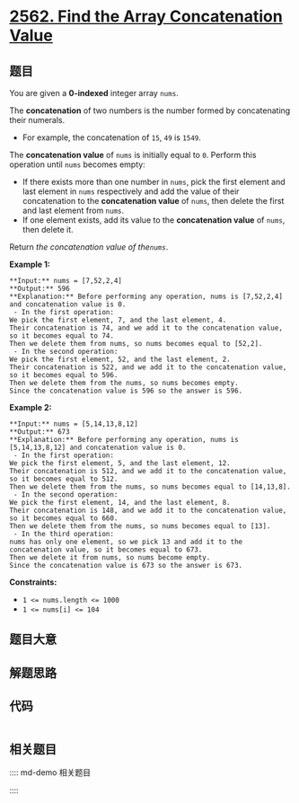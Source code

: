 # [2562. Find the Array Concatenation Value](https://leetcode.com/problems/find-the-array-concatenation-value)

## 题目

You are given a **0-indexed** integer array `nums`.

The **concatenation** of two numbers is the number formed by concatenating
their numerals.

  * For example, the concatenation of `15`, `49` is `1549`.

The **concatenation value** of `nums` is initially equal to `0`. Perform this
operation until `nums` becomes empty:

  * If there exists more than one number in `nums`, pick the first element and last element in `nums` respectively and add the value of their concatenation to the **concatenation value** of `nums`, then delete the first and last element from `nums`.
  * If one element exists, add its value to the **concatenation value** of `nums`, then delete it.

Return _the concatenation value of the`nums`_.



**Example 1:**

    
    
    **Input:** nums = [7,52,2,4]
    **Output:** 596
    **Explanation:** Before performing any operation, nums is [7,52,2,4] and concatenation value is 0.
     - In the first operation:
    We pick the first element, 7, and the last element, 4.
    Their concatenation is 74, and we add it to the concatenation value, so it becomes equal to 74.
    Then we delete them from nums, so nums becomes equal to [52,2].
     - In the second operation:
    We pick the first element, 52, and the last element, 2.
    Their concatenation is 522, and we add it to the concatenation value, so it becomes equal to 596.
    Then we delete them from the nums, so nums becomes empty.
    Since the concatenation value is 596 so the answer is 596.
    

**Example 2:**

    
    
    **Input:** nums = [5,14,13,8,12]
    **Output:** 673
    **Explanation:** Before performing any operation, nums is [5,14,13,8,12] and concatenation value is 0.
     - In the first operation:
    We pick the first element, 5, and the last element, 12.
    Their concatenation is 512, and we add it to the concatenation value, so it becomes equal to 512.
    Then we delete them from the nums, so nums becomes equal to [14,13,8].
     - In the second operation:
    We pick the first element, 14, and the last element, 8.
    Their concatenation is 148, and we add it to the concatenation value, so it becomes equal to 660.
    Then we delete them from the nums, so nums becomes equal to [13].
     - In the third operation:
    nums has only one element, so we pick 13 and add it to the concatenation value, so it becomes equal to 673.
    Then we delete it from nums, so nums become empty.
    Since the concatenation value is 673 so the answer is 673.
    



**Constraints:**

  * `1 <= nums.length <= 1000`
  * `1 <= nums[i] <= 104`




## 题目大意

## 解题思路

## 代码

```javascript

```

## 相关题目

:::: md-demo 相关题目

::::
